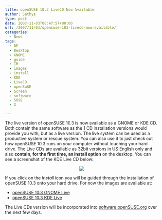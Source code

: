 ```yaml
---
title: openSUSE 10.3 LiveCD Now Available
author: Sathya
type: post
date: 2007-11-03T08:47:57+00:00
url: /2007/11/03/opensuse-103-livecd-now-available/
categories:
  - News
tags:
  - DE
  - Desktop
  - GNOME
  - guide
  - IM
  - images
  - install
  - KDE
  - LiveCD
  - openSuSE
  - Screen
  - software
  - SUSE
  - X

---
```

The live version of openSUSE 10.3 is now available as a GNOME or KDE CD. Both contain the same software as the 1 CD installation versions would provide you with, but as a live version. The live system can be used as a productive system or rescue system. You can also use it to just check out how openSUSE 10.3 runs on your computer without touching your hard drive. The Live CDs are available as 32bit versions in US English only and also **contain, for the first time, an install option** on the desktop. You can see a screenshot of the KDE Live CD below: <a href="http://sathyasays.com/wp-content/uploads/2007/11/opensuse-live-cd.png" rel="lightboxsathya" title="openSUSE 10.3 Live CD"></a>

<p style="text-align: center">
  <a href="http://sathyasays.com/wp-content/uploads/2007/11/opensuse-live-cd.png" rel="lightboxsathya" title="openSUSE 10.3 Live CD"><img src="http://sathyasays.com/wp-content/uploads/2007/11/opensuse-live-cd.thumbnail.png"   /></a>
</p>

If you click on the _Install_ icon you will be guided through the installation of openSUSE 10.3 onto your hard drive. For now the images are available at:

  * [openSUSE 10.3 GNOME Live][1]
  * [openSUSE 10.3 KDE Live][2]

The Live CDs version will be incorporated into [software.openSUSE.org][3] over the next few days.

 [1]: http://download.opensuse.org/distribution/10.3/iso/cd/openSUSE-10.3-GM-GNOME-Live-i386.iso
 [2]: http://download.opensuse.org/distribution/10.3/iso/cd/openSUSE-10.3-GM-KDE-Live-i386.iso
 [3]: http://software.opensuse.org/
